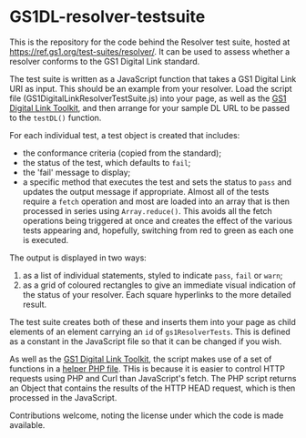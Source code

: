 # GS1DL-resolver-testsuite
This is the repository for the code behind the Resolver test suite, hosted at https://ref.gs1.org/test-suites/resolver/. It can be used to assess whether a resolver conforms to the GS1 Digital Link standard.
 
The test suite is written as a JavaScript function that takes a GS1 Digital Link URI as input. This should be an example from your resolver. Load the script file (GS1DigitalLinkResolverTestSuite.js) into your page, as well as the [GS1 Digital Link Toolkit](https://github.com/gs1/GS1DigitalLinkToolkit.js), and then arrange for your sample DL URL to be passed to the `testDL()` function. 
 
 For each individual test, a test object is created that includes:
 * the conformance criteria (copied from the standard);
 * the status of the test, which defaults to `fail`;
 * the 'fail' message to display;
 * a specific method that executes the test and sets the status to `pass` and updates the output message if appropriate.
 Almost all of the tests require a `fetch` operation and most are loaded into an array that is then processed in series using `Array.reduce()`. This avoids all the fetch operations being triggered at once and creates the effect of the various tests appearing and, hopefully, switching from red to green as each one is executed. 
 
 The output is displayed in two ways:
 1. as a list of individual statements, styled to indicate `pass`, `fail` or `warn`;
 2. as a grid of coloured rectangles to give an immediate visual indication of the status of your resolver. Each square hyperlinks to the more detailed result.
 
The test suite creates both of these and inserts them into your page as child elements of an element carrying an `id` of `gs1ResolverTests`. This is defined as a constant in the JavaScript file so that it can be changed if you wish.
 
As well as the [GS1 Digital Link Toolkit](https://github.com/gs1/GS1DigitalLinkToolkit.js), the script makes use of a set of functions in a [helper PHP file]([url](https://github.com/gs1/GS1DL-resolver-testsuite/blob/master/tester.php)). THis is because it is easier to control HTTP requests using PHP and Curl than JavaScript's fetch. The PHP script returns an Object that contains the results of the HTTP HEAD request, which is then processed in the JavaScript.

Contributions welcome, noting the license under which the code is made available.

